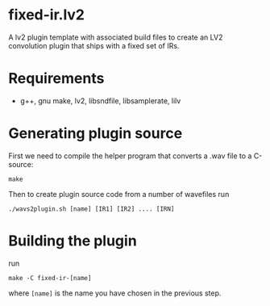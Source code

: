 # fixed-ir.lv2

A lv2 plugin template with associated build files to create an LV2 convolution plugin that ships with a fixed set of IRs.

# Requirements

* g++, gnu make, lv2, libsndfile, libsamplerate, lilv

# Generating plugin source

First we need to compile the helper program that converts a .wav file to a C-source:

```
make
```

Then to create plugin source code from a number of wavefiles run

```
./wavs2plugin.sh [name] [IR1] [IR2] .... [IRN]
```

# Building the plugin

run

```
make -C fixed-ir-[name]
```

where `[name]` is the name you have chosen in the previous step.



